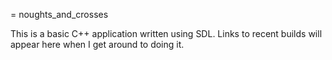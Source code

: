 = noughts_and_crosses

This is a basic C++ application written using SDL.
Links to recent builds will appear here when I get around to doing it.
